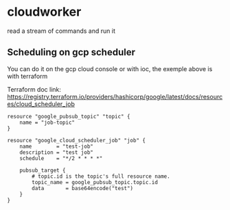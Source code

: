 # cloudworker
read a stream of commands and run it




## Scheduling on gcp scheduler 

You can do it on the gcp cloud console or with ioc, the exemple above is with terraform

Terraform doc link: https://registry.terraform.io/providers/hashicorp/google/latest/docs/resources/cloud_scheduler_job

    resource "google_pubsub_topic" "topic" {
        name = "job-topic"
    }

    resource "google_cloud_scheduler_job" "job" {
        name        = "test-job"
        description = "test job"
        schedule    = "*/2 * * * *"

        pubsub_target {
            # topic.id is the topic's full resource name.
            topic_name = google_pubsub_topic.topic.id
            data       = base64encode("test")
        }
    }